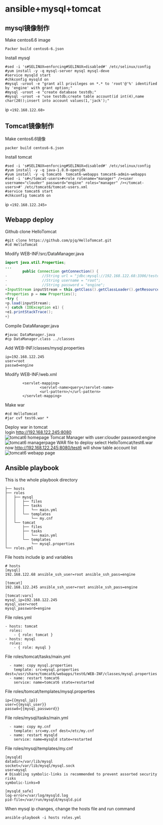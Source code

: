# ansible+mysql+tomcat
## mysql镜像制作

Make centos6.6 image       
```shell
Packer build centos6-6.json      
```
Install mysql     
```shell
#sed -i 's#SELINUX=enforcing#SELINUX=disabled#' /etc/selinux/config
#yum install -y -q mysql-server mysql mysql-deve
#service mysqld start
#chkconfig mysqld on
#mysql -uroot -e "grant all privileges on *.* to 'root'@'%' identified by 'engine' with grant option;"
#mysql -uroot -e "create database testdb;"
#mysql -uroot -e "use testdb;create table account(id int(4),name char(20));insert into account values(1,'jack');"
```
ip `<192.168.122.68>`      

## Tomcat镜像制作    
Make centos6.6镜像     
```shell
packer build centos6-6.json
```
Install tomcat    
```shell
#sed -i 's#SELINUX=enforcing#SELINUX=disabled#' /etc/selinux/config
#yum install -y -q java-1.8.0-openjdk
#yum install -y -q tomcat6  tomcat6-webapps tomcat6-admin-webapps
#sed -i 's#</tomcat-users>#<role rolename="manager" /><user username="clouder" password="engine" roles="manager" /></tomcat-users>#' /etc/tomcat6/tomcat-users.xml
#service tomcat6 start
#chkconfig tomcat6 on
```
ip `<192.168.122.245>`     

## Webapp deploy
Github clone HelloTomcat      
```shell
#git clone https://github.com/pjq/HelloTomcat.git
#cd HelloTomcat
```
Modify WEB-INF/src/DataManager.java      
```java
import java.util.Properties;
...
        public Connection getConnection() {
-                //String url = "jdbc:mysql://192.168.122.68:3306/testdb";
-                //String username = "root";
-                //String password = "engine";
+InputStream inputStream = this.getClass().getClassLoader().getResourceAsStream("mysql.properties");
+Properties p = new Properties();
+try {
+p.load(inputStream);
+} catch (IOException e1) {
+e1.printStackTrace();
+}
```
Compile DataManager.java
```shell
#javac DataManager.java
#cp DataManager.class ../classes
```
Add WEB-INF/classes/mysql.properties
```text
ip=192.168.122.245 
user=root
passwd=engine
```
Modify WEB-INF/web.xml
```text
        <servlet-mapping>
                <servlet-name>query</servlet-name>
                <url-pattern>/</url-pattern>
        </servlet-mapping>
```
Make war
```shell
#cd HelloTomcat
#jar cvf test6.war *
```
Deploy war in tomcat   
login http://192.168.122.245:8080   
 ![tomcat6 homepage](/images/tomcat6.png) 
Tomcat Manager with user:clouder password:engine  
![tomcat6 managerpage](/images/tomcat6manager.png)
WAR file to deploy select HelloTomcat/test6.war   
now http://192.168.122.245:8080/test6 will show table account list
![tomcat6 webapp page](/images/webapp.png)
## Ansible playbook
This is the whole playbook directory
```list
├── hosts
├── roles
│   ├── mysql
│   │   ├── files
│   │   ├── tasks
│   │   │   └── main.yml
│   │   └── templates
│   │       └── my.cnf
│   └── tomcat
│       ├── files
│       ├── tasks
│       │   └── main.yml
│       └── templates
│           └── mysql.properties
└── roles.yml
```
File hosts include ip and variables
```text
# hosts
[mysql]
192.168.122.68 ansible_ssh_user=root ansible_ssh_pass=engine

[tomcat]
192.168.122.245 ansible_ssh_user=root ansible_ssh_pass=engine

[tomcat:vars]
mysql_ip=192.168.122.245
mysql_user=root
mysql_password=engine
```
File roles.yml
```
- hosts: tomcat
  roles:
    - { role: tomcat }
- hosts: mysql
  roles:
    - { role: mysql }
```
File roles/tomcat/tasks/main.yml
```text
  - name: copy mysql.properties
    template: src=mysql.properties dest=/usr/share/tomcat6/webapps/test6/WEB-INF/classes/mysql.properties
  - name: restart tomcat6
    service: name=tomcat6 state=restarted
```
File roles/tomcat/templates/mysql.properties
```
ip={{mysql_ip}} 
user={{mysql_user}}
passwd={{mysql_password}}
```
File roles/mysql/tasks/main.yml
```
  - name: copy my.cnf
    template: src=my.cnf dest=/etc/my.cnf
  - name: restart mysqld
    service: name=mysqld state=restarted
```
File roles/mysql/templates/my.cnf
```
[mysqld]
datadir=/var/lib/mysql
socket=/var/lib/mysql/mysql.sock
user=mysql
# Disabling symbolic-links is recommended to prevent assorted security risks
symbolic-links=0

[mysqld_safe]
log-error=/var/log/mysqld.log
pid-file=/var/run/mysqld/mysqld.pid
```
When mysql ip changes, change the hosts file and run command
```shell
ansible-playbook -i hosts roles.yml
```
